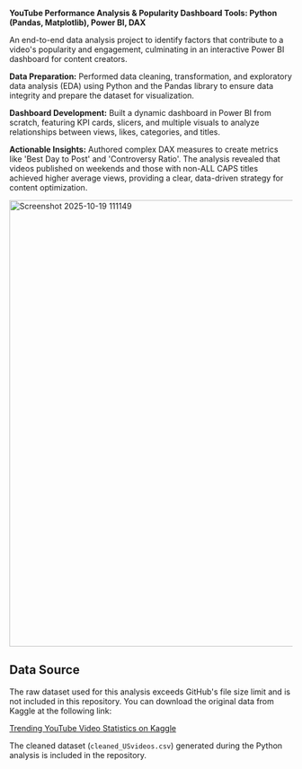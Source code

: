 **YouTube Performance Analysis & Popularity Dashboard Tools: Python (Pandas, Matplotlib), Power BI, DAX**

An end-to-end data analysis project to identify factors that contribute to a video's popularity and engagement, culminating in an interactive Power BI dashboard for content creators.

**Data Preparation:** Performed data cleaning, transformation, and exploratory data analysis (EDA) using Python and the Pandas library to ensure data integrity and prepare the dataset for visualization.

**Dashboard Development:** Built a dynamic dashboard in Power BI from scratch, featuring KPI cards, slicers, and multiple visuals to analyze relationships between views, likes, categories, and titles.

**Actionable Insights:** Authored complex DAX measures to create metrics like 'Best Day to Post' and 'Controversy Ratio'. The analysis revealed that videos published on weekends and those with non-ALL CAPS titles achieved higher average views, providing a clear, data-driven strategy for content optimization.


<img width="1421" height="795" alt="Screenshot 2025-10-19 111149" src="https://github.com/user-attachments/assets/556fc594-8fbd-4085-9b26-da2cd269737f" />


## Data Source

The raw dataset used for this analysis exceeds GitHub's file size limit and is not included in this repository. You can download the original data from Kaggle at the following link:

[Trending YouTube Video Statistics on Kaggle](https://www.kaggle.com/datasets/datasnaek/youtube-new)

The cleaned dataset (`cleaned_USvideos.csv`) generated during the Python analysis is included in the repository.
